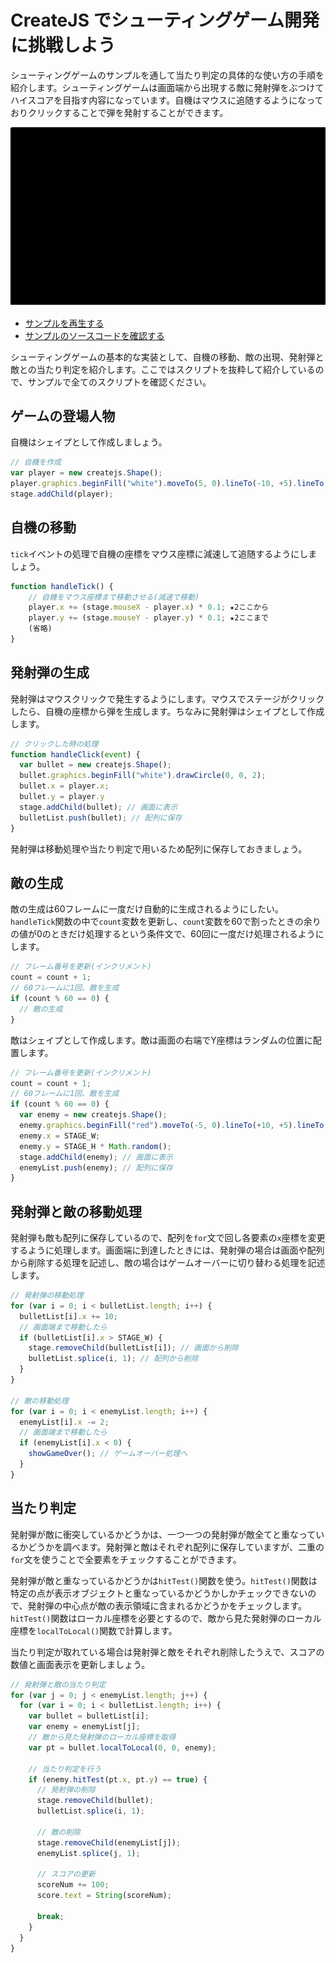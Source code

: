 # CreateJS でシューティングゲーム開発に挑戦しよう

シューティングゲームのサンプルを通して当たり判定の具体的な使い方の手順を紹介します。シューティングゲームは画面端から出現する敵に発射弾をぶつけてハイスコアを目指す内容になっています。自機はマウスに追随するようになっておりクリックすることで弾を発射することができます。

![](../imgs/game_shooting.html.png)

- [サンプルを再生する](https://ics-creative.github.io/tutorial-createjs/samples/game_shooting.html)
- [サンプルのソースコードを確認する](../samples/game_shooting.html)


シューティングゲームの基本的な実装として、自機の移動、敵の出現、発射弾と敵との当たり判定を紹介します。ここではスクリプトを抜粋して紹介しているので、サンプルで全てのスクリプトを確認ください。


## ゲームの登場人物

自機はシェイプとして作成しましょう。

```js
// 自機を作成
var player = new createjs.Shape();
player.graphics.beginFill("white").moveTo(5, 0).lineTo(-10, +5).lineTo(-10, -5).closePath();
stage.addChild(player);
```


##  自機の移動


`tick`イベントの処理で自機の座標をマウス座標に減速して追随するようにしましょう。

```js
function handleTick() {
	// 自機をマウス座標まで移動させる(減速で移動)
	player.x += (stage.mouseX - player.x) * 0.1; ★2ここから
	player.y += (stage.mouseY - player.y) * 0.1; ★2ここまで
	(省略)
}
```

## 発射弾の生成

発射弾はマウスクリックで発生するようにします。マウスでステージがクリックしたら、自機の座標から弾を生成します。ちなみに発射弾はシェイプとして作成します。

```js
// クリックした時の処理
function handleClick(event) {
  var bullet = new createjs.Shape();
  bullet.graphics.beginFill("white").drawCircle(0, 0, 2);
  bullet.x = player.x;
  bullet.y = player.y
  stage.addChild(bullet); // 画面に表示
  bulletList.push(bullet); // 配列に保存
}
```

発射弾は移動処理や当たり判定で用いるため配列に保存しておきましょう。


## 敵の生成

敵の生成は60フレームに一度だけ自動的に生成されるようにしたい。`handleTick`関数の中で`count`変数を更新し、`count`変数を60で割ったときの余りの値が0のときだけ処理するという条件文で、60回に一度だけ処理されるようにします。

```js
// フレーム番号を更新(インクリメント)
count = count + 1;
// 60フレームに1回、敵を生成
if (count % 60 == 0) {
  // 敵の生成
}
```

敵はシェイプとして作成します。敵は画面の右端でY座標はランダムの位置に配置します。

```js
// フレーム番号を更新(インクリメント)
count = count + 1;
// 60フレームに1回、敵を生成
if (count % 60 == 0) {
  var enemy = new createjs.Shape();
  enemy.graphics.beginFill("red").moveTo(-5, 0).lineTo(+10, +5).lineTo(+10, -5).closePath();
  enemy.x = STAGE_W;
  enemy.y = STAGE_H * Math.random();
  stage.addChild(enemy); // 画面に表示
  enemyList.push(enemy); // 配列に保存
}
```



## 発射弾と敵の移動処理

発射弾も敵も配列に保存しているので、配列を`for`文で回し各要素の`x`座標を変更するように処理します。画面端に到達したときには、発射弾の場合は画面や配列から削除する処理を記述し、敵の場合はゲームオーバーに切り替わる処理を記述します。

```js
// 発射弾の移動処理
for (var i = 0; i < bulletList.length; i++) {
  bulletList[i].x += 10;
  // 画面端まで移動したら
  if (bulletList[i].x > STAGE_W) {
    stage.removeChild(bulletList[i]); // 画面から削除
    bulletList.splice(i, 1); // 配列から削除
  }
}

// 敵の移動処理
for (var i = 0; i < enemyList.length; i++) {
  enemyList[i].x -= 2;
  // 画面端まで移動したら
  if (enemyList[i].x < 0) {
    showGameOver(); // ゲームオーバー処理へ
  }
}
```


## 当たり判定

発射弾が敵に衝突しているかどうかは、一つ一つの発射弾が敵全てと重なっているかどうかを調べます。発射弾と敵はそれぞれ配列に保存していますが、二重の`for`文を使うことで全要素をチェックすることができます。

発射弾が敵と重なっているかどうかは`hitTest()`関数を使う。`hitTest()`関数は特定の点が表示オブジェクトと重なっているかどうかしかチェックできないので、発射弾の中心点が敵の表示領域に含まれるかどうかをチェックします。`hitTest()`関数はローカル座標を必要とするので、敵から見た発射弾のローカル座標を`localToLocal()`関数で計算します。

当たり判定が取れている場合は発射弾と敵をそれぞれ削除したうえで、スコアの数値と画面表示を更新しましょう。

```js
// 発射弾と敵の当たり判定
for (var j = 0; j < enemyList.length; j++) {
  for (var i = 0; i < bulletList.length; i++) {
    var bullet = bulletList[i];
    var enemy = enemyList[j];
    // 敵から見た発射弾のローカル座標を取得
    var pt = bullet.localToLocal(0, 0, enemy);

    // 当たり判定を行う
    if (enemy.hitTest(pt.x, pt.y) == true) {
      // 発射弾の削除
      stage.removeChild(bullet);
      bulletList.splice(i, 1);

      // 敵の削除
      stage.removeChild(enemyList[j]);
      enemyList.splice(j, 1);

      // スコアの更新
      scoreNum += 100;
      score.text = String(scoreNum);

      break;
    }
  }
}
```
